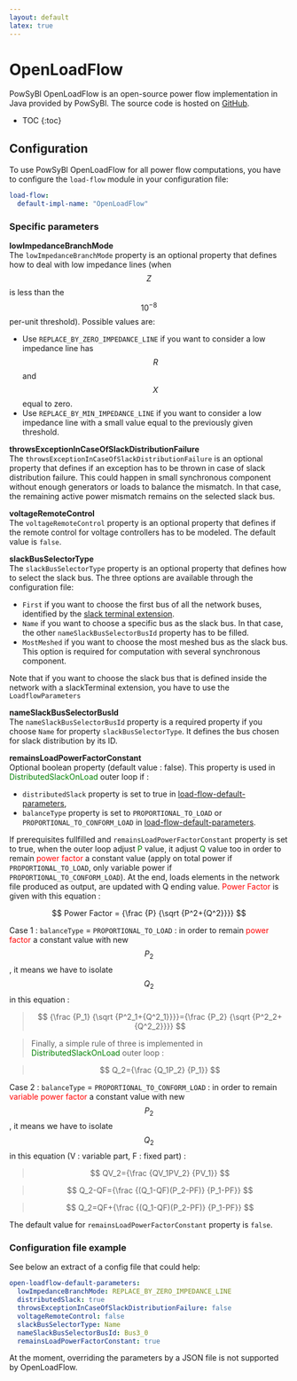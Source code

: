 ```yaml
---
layout: default
latex: true
---
```


# OpenLoadFlow

PowSyBl OpenLoadFlow is an open-source power flow implementation in Java provided by PowSyBl. The source code is hosted on [GitHub](https://github.com/powsybl/powsybl-open-loadflow). 

* TOC
{:toc}

## Configuration
To use PowSyBl OpenLoadFlow for all power flow computations, you have to configure the `load-flow` module in your configuration file:
```yaml
load-flow:
  default-impl-name: "OpenLoadFlow"
```

### Specific parameters

**lowImpedanceBranchMode**  
The `lowImpedanceBranchMode` property is an optional property that defines how to deal with low impedance lines (when $$Z$$ is less than the $$10^{-8}$$ per-unit threshold).
Possible values are:
- Use `REPLACE_BY_ZERO_IMPEDANCE_LINE` if you want to consider a low impedance line has $$R$$ and $$X$$ equal to zero.
- Use `REPLACE_BY_MIN_IMPEDANCE_LINE` if you want to consider a low impedance line with a small value equal to the previously given threshold.

**throwsExceptionInCaseOfSlackDistributionFailure**  
The `throwsExceptionInCaseOfSlackDistributionFailure` is an optional property that defines if an exception has to be thrown in case of slack distribution failure.
This could happen in small synchronous component without enough generators or loads to balance the mismatch.
In that case, the remaining active power mismatch remains on the selected slack bus.

**voltageRemoteControl**  
The `voltageRemoteControl` property is an optional property that defines if the remote control for voltage controllers has to be modeled.
The default value is `false`.

**slackBusSelectorType**  
The `slackBusSelectorType` property is an optional property that defines how to select the slack bus. The three options are available through the configuration file:
- `First` if you want to choose the first bus of all the network buses, identified by the [slack terminal extension]().
- `Name` if you want to choose a specific bus as the slack bus. In that case, the other `nameSlackBusSelectorBusId` property has to be filled.
- `MostMeshed` if you want to choose the most meshed bus as the slack bus. This option is required for computation with several synchronous component.

Note that if you want to choose the slack bus that is defined inside the network with a slackTerminal extension, you have to use the `LoadflowParameters`

**nameSlackBusSelectorBusId**  
The `nameSlackBusSelectorBusId` property is a required property if you choose `Name` for property `slackBusSelectorType`.
It defines the bus chosen for slack distribution by its ID.

**remainsLoadPowerFactorConstant**  
Optional boolean property (default value : false). This property is used in <span style="color: green">DistributedSlackOnLoad</span> outer loop if :
- `distributedSlack` property is set to true in [load-flow-default-parameters](https://www.powsybl.org/pages/documentation/simulation/powerflow/index.html#available-parameters "load-flow-default-parameters"),
- `balanceType` property is set to `PROPORTIONAL_TO_LOAD` or `PROPORTIONAL_TO_CONFORM_LOAD` in  [load-flow-default-parameters](https://www.powsybl.org/pages/documentation/simulation/powerflow/index.html#available-parameters "load-flow-default-parameters").

If prerequisites fullfilled and `remainsLoadPowerFactorConstant` property is set to true, when the outer loop adjust <span style="color: green">P</span> value,
it adjust <span style="color: green">Q</span> value too in order to remain <span style="color: red">power factor</span> a constant value (apply on total power if  `PROPORTIONAL_TO_LOAD`, only variable power if `PROPORTIONAL_TO_CONFORM_LOAD`).
At the end, loads elements in the network file produced as output, are updated with Q ending value.
<span style="color: red">Power Factor</span> is given with this equation :

$$
Power Factor = {\frac {P} {\sqrt {P^2+{Q^2}}}}
$$ 

Case 1 : `balanceType` = `PROPORTIONAL_TO_LOAD` : in order to remain <span style="color: red">power factor</span> a constant value with new $$P_2$$, it means we have to isolate $$Q_2$$ in this equation :

> $$
{\frac {P_1} {\sqrt {P^2_1+{Q^2_1}}}}={\frac {P_2} {\sqrt {P^2_2+{Q^2_2}}}}
$$

> Finally, a simple rule of three is implemented in <span style="color: green">DistributedSlackOnLoad</span> outer loop :

> $$
Q_2={\frac {Q_1P_2} {P_1}}
$$

Case 2 : `balanceType` = `PROPORTIONAL_TO_CONFORM_LOAD` : in order to remain <span style="color: red">variable power factor</span> a constant value with new $$P_2$$, it means we have to isolate $$Q_2$$ in this equation (V : variable part, F : fixed part) :

> $$
QV_2={\frac {QV_1PV_2} {PV_1}}
$$

> $$
Q_2-QF={\frac {(Q_1-QF)(P_2-PF)} {P_1-PF}}
$$

> $$
Q_2=QF+{\frac {(Q_1-QF)(P_2-PF)} {P_1-PF}}
$$


The default value for `remainsLoadPowerFactorConstant` property is `false`.

### Configuration file example
See below an extract of a config file that could help:

```yaml
open-loadflow-default-parameters:
  lowImpedanceBranchMode: REPLACE_BY_ZERO_IMPEDANCE_LINE
  distributedSlack: true
  throwsExceptionInCaseOfSlackDistributionFailure: false
  voltageRemoteControl: false
  slackBusSelectorType: Name
  nameSlackBusSelectorBusId: Bus3_0
  remainsLoadPowerFactorConstant: true
```

At the moment, overriding the parameters by a JSON file is not supported by OpenLoadFlow.
